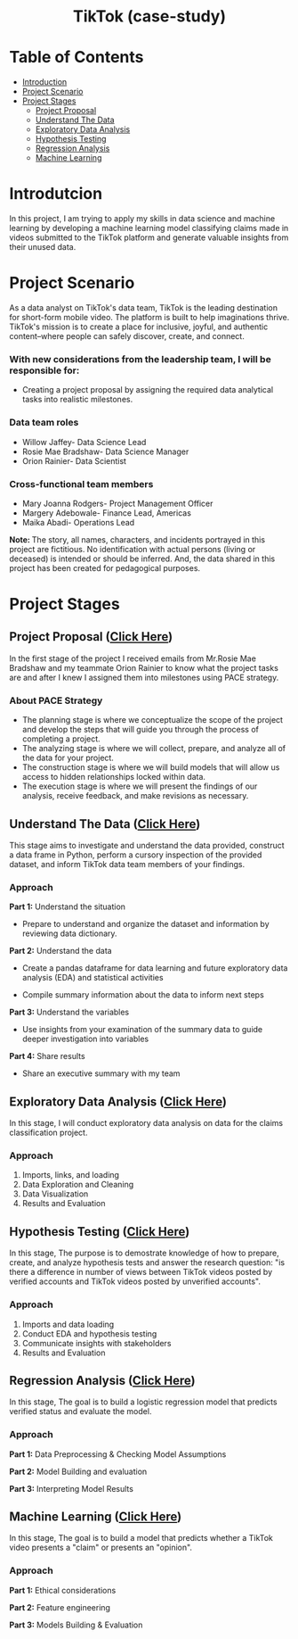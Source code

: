 <h1 align=center> TikTok (case-study) </h1>

# Table of Contents

- [Introduction](#introduction)
- [Project Scenario](#project_scenario)
- [Project Stages](#project_stages)
  - [Project Proposal](#project_proposal)
  - [Understand The Data](#understand_the_data)
  - [Exploratory Data Analysis](#eda)
  - [Hypothesis Testing](#hypothesis)
  - [Regression Analysis](#regression)
  - [Machine Learning](#machine)

<a id="introduction"></a>

# Introdutcion

In this project, I am trying to apply my skills in data science and machine learning by developing a machine learning model classifying claims made in videos submitted to the TikTok platform and generate valuable insights from their unused data.

<a id="project_scenario"></a>

# Project Scenario

As a data analyst on TikTok's data team, TikTok is the leading destination for short-form mobile video. The platform is built to help imaginations thrive. TikTok's mission is to create a place for inclusive, joyful, and authentic content–where people can safely discover, create, and connect.

### With new considerations from the leadership team, I will be responsible for:

- Creating a project proposal by assigning the required data analytical tasks into realistic milestones.

### Data team roles

- Willow Jaffey- Data Science Lead
- Rosie Mae Bradshaw- Data Science Manager
- Orion Rainier- Data Scientist

### Cross-functional team members

- Mary Joanna Rodgers- Project Management Officer
- Margery Adebowale- Finance Lead, Americas
- Maika Abadi- Operations Lead

<strong> Note: </strong>The story, all names, characters, and incidents portrayed in this project are fictitious. No identification with actual persons (living or deceased) is intended or should be inferred. And, the data shared in this project has been created for pedagogical purposes.

<a id="project_stages"></a>

# Project Stages

<a id="project_proposal"></a>

## Project Proposal ([Click Here](https://github.com/yousefayman2003/Portfolio-Projects/tree/main/Data-Science/TikTok/project_proposal))

In the first stage of the project I received emails from Mr.Rosie Mae Bradshaw and my teammate Orion Rainier to know what the project tasks are and after I knew I assigned them into milestones using PACE strategy.

### About PACE Strategy

- The planning stage is where we conceptualize the scope of the project and develop the steps that will guide you through the process of completing a project.
- The analyzing stage is where we will collect, prepare, and analyze all of the data for your project.
- The construction stage is where we will build models that will allow us access to hidden relationships locked within data.
- The execution stage is where we will present the findings of our analysis, receive feedback, and make revisions as necessary.

<a id="understand_the_data"></a>

## Understand The Data ([Click Here](https://github.com/yousefayman2003/Portfolio-Projects/tree/main/Data-Science/TikTok/understand_the_data))

This stage aims to investigate and understand the data provided, construct a data frame in Python, perform a cursory inspection of the provided dataset, and inform TikTok data team members of your findings.

### Approach

**Part 1:** Understand the situation

- Prepare to understand and organize the dataset and information by reviewing data dictionary.

**Part 2:** Understand the data

- Create a pandas dataframe for data learning and future exploratory data analysis (EDA) and statistical activities

- Compile summary information about the data to inform next steps

**Part 3:** Understand the variables

- Use insights from your examination of the summary data to guide deeper investigation into variables

**Part 4:** Share results

- Share an executive summary with my team

<a id="eda"></a>

## Exploratory Data Analysis ([Click Here](https://github.com/yousefayman2003/Portfolio-Projects/tree/main/Data-Science/TikTok/EDA))

In this stage, I will conduct exploratory data analysis on data for the claims classification project.

### Approach

1. Imports, links, and loading
2. Data Exploration and Cleaning
3. Data Visualization
4. Results and Evaluation

<a id="hypothesis"></a>

## Hypothesis Testing ([Click Here](https://github.com/yousefayman2003/Portfolio-Projects/tree/main/Data-Science/TikTok/hypothesis_testing))

In this stage, The purpose is to demostrate knowledge of how to prepare, create, and analyze hypothesis tests and answer the research question:
"is there a difference in number of views between TikTok videos posted by verified accounts and TikTok videos posted by unverified accounts".

### Approach

1. Imports and data loading
2. Conduct EDA and hypothesis testing
3. Communicate insights with stakeholders
4. Results and Evaluation

<a id="regression"></a>

## Regression Analysis ([Click Here](https://github.com/yousefayman2003/Portfolio-Projects/tree/main/Data-Science/TikTok/regression_analysis))

In this stage, The goal is to build a logistic regression model that predicts verified status and evaluate the model.

### Approach

**Part 1:** Data Preprocessing & Checking Model Assumptions

**Part 2:** Model Building and evaluation

**Part 3:** Interpreting Model Results

<a id="machine"></a>

## Machine Learning ([Click Here](https://github.com/yousefayman2003/Portfolio-Projects/tree/main/Data-Science/Automatidata/machine_learning))

In this stage, The goal is to build a model that predicts whether a TikTok video presents a "claim" or presents an "opinion".

### Approach

**Part 1:** Ethical considerations

**Part 2:** Feature engineering

**Part 3:** Models Building & Evaluation
